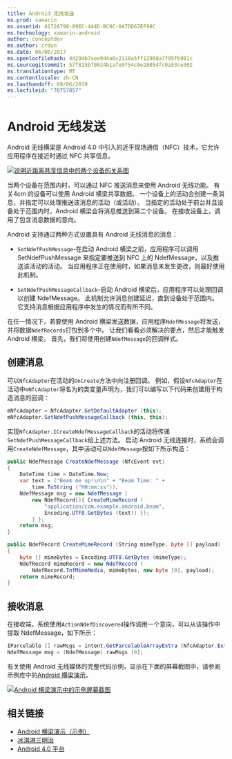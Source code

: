 ```yaml
---
title: Android 无线发送
ms.prod: xamarin
ms.assetid: 4172A798-89EC-444D-BC0C-0A7DD67EF98C
ms.technology: xamarin-android
author: conceptdev
ms.author: crdun
ms.date: 06/06/2017
ms.openlocfilehash: 4d294b7aee9d4a6c2118a5ff12968a7f95fb981c
ms.sourcegitcommit: 57f815bf0024b1afe9754c0e28054fc0a53ce302
ms.translationtype: MT
ms.contentlocale: zh-CN
ms.lasthandoff: 09/06/2019
ms.locfileid: "70757857"
---
```

# <a name="android-beam"></a>Android 无线发送

Android 无线横梁是 Android 4.0 中引入的近乎现场通信（NFC）技术，它允许应用程序在接近时通过 NFC 共享信息。

[![说明近距离共享信息中的两个设备的关系图](android-beam-images/androidbeam.png)](android-beam-images/androidbeam.png#lightbox)

当两个设备在范围内时，可以通过 NFC 推送消息来使用 Android 无线功能。 有关4cm 的设备可以使用 Android 横梁共享数据。 一个设备上的活动会创建一条消息，并指定可以处理推送该消息的活动（或活动）。 当指定的活动处于前台并且设备处于范围内时，Android 横梁会将消息推送到第二个设备。 在接收设备上，调用了包含消息数据的意向。

Android 支持通过两种方式设置具有 Android 无线消息的消息：

- `SetNdefPushMessage`-在启动 Android 横梁之前，应用程序可以调用 SetNdefPushMessage 来指定要推送到 NFC 上的 NdefMessage，以及推送该活动的活动。 当应用程序正在使用时，如果消息未发生更改，则最好使用此机制。

- `SetNdefPushMessageCallback`-启动 Android 横梁后，应用程序可以处理回调以创建 NdefMessage。 此机制允许消息创建延迟，直到设备处于范围内。 它支持消息根据应用程序中发生的情况而有所不同。

在任一情况下，若要使用 Android 横梁发送数据，应用程序`NdefMessage`将发送，并将数据`NdefRecords`打包到多个中。 让我们看看必须解决的要点，然后才能触发 Android 横梁。 首先，我们将使用创建`NdefMessage`的回调样式。

## <a name="creating-a-message"></a>创建消息

可以`NfcAdapter`在活动的`OnCreate`方法中向注册回调。 例如，假设`NfcAdapter`在活动中`mNfcAdapter`将名为的类变量声明为，我们可以编写以下代码来创建用于构造消息的回调：

```csharp
mNfcAdapter = NfcAdapter.GetDefaultAdapter (this);
mNfcAdapter.SetNdefPushMessageCallback (this, this);
```

实现`NfcAdapter.ICreateNdefMessageCallback`的活动将传递`SetNdefPushMessageCallback`给上述方法。 启动 Android 无线连接时，系统会调用`CreateNdefMessage`，其中活动可以`NdefMessage`按如下所示构造：

```csharp
public NdefMessage CreateNdefMessage (NfcEvent evt)
{
    DateTime time = DateTime.Now;
    var text = ("Beam me up!\n\n" + "Beam Time: " +
        time.ToString ("HH:mm:ss"));
    NdefMessage msg = new NdefMessage (
        new NdefRecord[]{ CreateMimeRecord (
            "application/com.example.android.beam",
            Encoding.UTF8.GetBytes (text)) });
        } };
    return msg;
}

public NdefRecord CreateMimeRecord (String mimeType, byte [] payload)
{
    byte [] mimeBytes = Encoding.UTF8.GetBytes (mimeType);
    NdefRecord mimeRecord = new NdefRecord (
        NdefRecord.TnfMimeMedia, mimeBytes, new byte [0], payload);
    return mimeRecord;
}
```

## <a name="receiving-a-message"></a>接收消息

在接收端，系统使用`ActionNdefDiscovered`操作调用一个意向，可以从该操作中提取 NdefMessage，如下所示：

```csharp
IParcelable [] rawMsgs = intent.GetParcelableArrayExtra (NfcAdapter.ExtraNdefMessages);
NdefMessage msg = (NdefMessage) rawMsgs [0];
```

有关使用 Android 无线媒体的完整代码示例，显示在下面的屏幕截图中，请参阅示例库中的[Android 横梁演示](https://docs.microsoft.com/samples/xamarin/monodroid-samples/androidbeamdemo)。

[![Android 横梁演示中的示例屏幕截图](android-beam-images/24.png)](android-beam-images/24.png#lightbox)

## <a name="related-links"></a>相关链接

- [Android 横梁演示（示例）](https://docs.microsoft.com/samples/xamarin/monodroid-samples/androidbeamdemo)
- [冰淇淋三明治](http://www.android.com/about/ice-cream-sandwich/)
- [Android 4.0 平台](https://developer.android.com/sdk/android-4.0.html)
